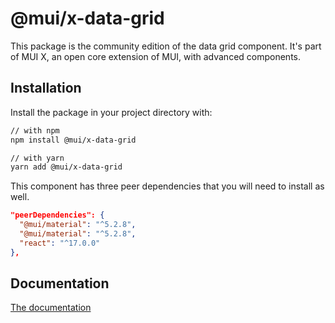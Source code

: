 # @mui/x-data-grid

This package is the community edition of the data grid component.
It's part of MUI X, an open core extension of MUI, with advanced components.

## Installation

Install the package in your project directory with:

```sh
// with npm
npm install @mui/x-data-grid

// with yarn
yarn add @mui/x-data-grid
```

This component has three peer dependencies that you will need to install as well.

```json
"peerDependencies": {
  "@mui/material": "^5.2.8",
  "@mui/material": "^5.2.8",
  "react": "^17.0.0"
},
```

## Documentation

[The documentation](https://mui.com/x/react-data-grid/)
